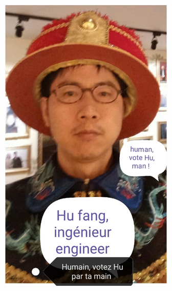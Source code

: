 ![image](https://github.com/United-Nations-Canada/2024-canada-federal-by-election/blob/main/01.jpg)                 

